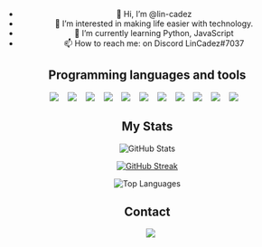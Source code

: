 <div style="text-align: center;">

- 👋 Hi, I’m @lin-cadez
- 👀 I’m interested in making life easier with technology.
- 🌱 I’m currently learning Python, JavaScript
- 📫 How to reach me: on Discord LinCadez#7037


## Programming languages and tools

<p align='center'>
  <img src="https://img.shields.io/badge/Python-1E415E?style=for-the-badge&logo=python&logoColor=white" />
    &nbsp;&nbsp;
  <img src="https://img.shields.io/badge/Visual_Studio_Code-0078D4?style=for-the-badge&logo=visual%20studio%20code&logoColor=white" />
    &nbsp;&nbsp;
  <img src="https://img.shields.io/badge/Git-F05032?style=for-the-badge&logo=git&logoColor=white" />
    &nbsp;&nbsp;
  <img src="https://img.shields.io/badge/Arduino%20C-008184?style=for-the-badge&logo=arduino&logoColor=white" />
    &nbsp;&nbsp;
     <img src="https://img.shields.io/badge/HTML-239120?style=for-the-badge&logo=html5&logoColor=white">
 &nbsp;&nbsp;
    <img src="https://img.shields.io/badge/CSS-239120?&style=for-the-badge&logo=css3&logoColor=white" />
    &nbsp;&nbsp;
 <img src="https://img.shields.io/badge/JavaScript-F7DF1E?style=for-the-badge&logo=javascript&logoColor=black">
 &nbsp;&nbsp;
 <img src="https://img.shields.io/badge/Node.js-43853D?style=for-the-badge&logo=node.js&logoColor=white">
 &nbsp;&nbsp;
 <img src="https://img.shields.io/badge/React-20232A?style=for-the-badge&logo=react&logoColor=61DAFB">
 &nbsp;&nbsp;
  <img src="https://img.shields.io/badge/Express.js-404D59?style=for-the-badge">
 &nbsp;&nbsp;
  <img src="https://img.shields.io/badge/Markdown-000000?style=for-the-badge&logo=markdown&logoColor=white">
 &nbsp;&nbsp;

</p>


## My Stats


![GitHub Stats](https://github-readme-stats.vercel.app/api/?username=lin-cadez&count_private=true&theme=tokyonight&showicons=true)

[![GitHub Streak](https://streak-stats.demolab.com?user=lin-cadez&theme=ayu-light&border_radius=10&date_format=j%2Fn%5B%2FY%5D)](https://git.io/streak-stats)
  
![Top Languages](https://github-readme-stats.vercel.app/api/top-langs/?username=lin-cadez&langs_count=5&theme=tokyonight)


## Contact

<p>
    </a>&nbsp;&nbsp;
    <a href="https://discordapp.com/users/989076547732402186">
        <img src="https://img.shields.io/badge/Discord-%235865F2.svg?style=for-the-badge&logo=discord&logoColor=white">
    </a>
</p>

</div>
